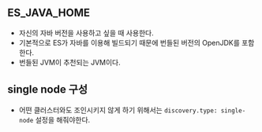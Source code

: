 ## ES_JAVA_HOME
- 자신의 자바 버전을 사용하고 싶을 때 사용한다.
- 기본적으로 ES가 자바를 이용해 빌드되기 때문에 번들된 버전의 OpenJDK를 포함한다.
- 번들된 JVM이 추천되는 JVM이다.

## single node 구성
- 어떤 클러스터와도 조인시키지 않게 하기 위해서는 `discovery.type: single-node` 설정을 해줘야한다.
